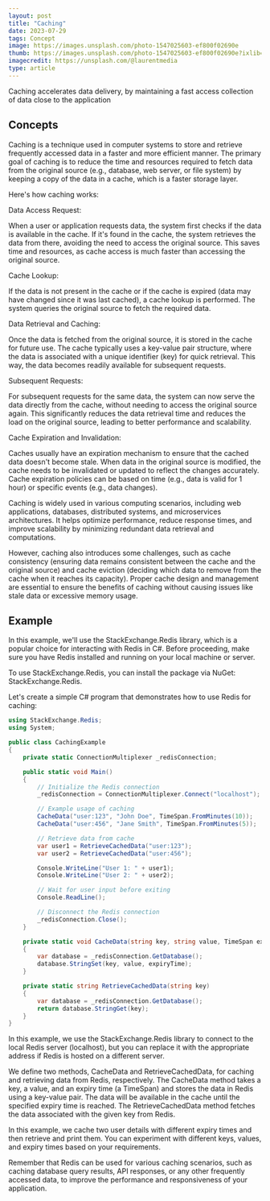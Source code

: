 ```yaml
---
layout: post
title: "Caching"
date: 2023-07-29
tags: Concept
image: https://images.unsplash.com/photo-1547025603-ef800f02690e
thumb: https://images.unsplash.com/photo-1547025603-ef800f02690e?ixlib=rb-4.0.3&ixid=M3wxMjA3fDB8MHxzZWFyY2h8M3x8cmFjaW5nfGVufDB8fDB8fHww&auto=format&fit=crop&w=500&q=60
imagecredit: https://unsplash.com/@laurentmedia
type: article
---
```


Caching accelerates data delivery, by maintaining a fast access collection of data close to the application 

## Concepts

Caching is a technique used in computer systems to store and retrieve frequently accessed data in a faster and more efficient manner. The primary goal of caching is to reduce the time and resources required to fetch data from the original source (e.g., database, web server, or file system) by keeping a copy of the data in a cache, which is a faster storage layer.

Here's how caching works:

Data Access Request:

When a user or application requests data, the system first checks if the data is available in the cache. If it's found in the cache, the system retrieves the data from there, avoiding the need to access the original source. This saves time and resources, as cache access is much faster than accessing the original source.

Cache Lookup:

If the data is not present in the cache or if the cache is expired (data may have changed since it was last cached), a cache lookup is performed. The system queries the original source to fetch the required data.

Data Retrieval and Caching:

Once the data is fetched from the original source, it is stored in the cache for future use. The cache typically uses a key-value pair structure, where the data is associated with a unique identifier (key) for quick retrieval. This way, the data becomes readily available for subsequent requests.

Subsequent Requests:

For subsequent requests for the same data, the system can now serve the data directly from the cache, without needing to access the original source again. This significantly reduces the data retrieval time and reduces the load on the original source, leading to better performance and scalability.

Cache Expiration and Invalidation:

Caches usually have an expiration mechanism to ensure that the cached data doesn't become stale. When data in the original source is modified, the cache needs to be invalidated or updated to reflect the changes accurately. Cache expiration policies can be based on time (e.g., data is valid for 1 hour) or specific events (e.g., data changes).

Caching is widely used in various computing scenarios, including web applications, databases, distributed systems, and microservices architectures. It helps optimize performance, reduce response times, and improve scalability by minimizing redundant data retrieval and computations.

However, caching also introduces some challenges, such as cache consistency (ensuring data remains consistent between the cache and the original source) and cache eviction (deciding which data to remove from the cache when it reaches its capacity). Proper cache design and management are essential to ensure the benefits of caching without causing issues like stale data or excessive memory usage.

## Example

 In this example, we'll use the StackExchange.Redis library, which is a popular choice for interacting with Redis in C#. Before proceeding, make sure you have Redis installed and running on your local machine or server.

To use StackExchange.Redis, you can install the package via NuGet: StackExchange.Redis.

Let's create a simple C# program that demonstrates how to use Redis for caching:

```cs
using StackExchange.Redis;
using System;

public class CachingExample
{
    private static ConnectionMultiplexer _redisConnection;

    public static void Main()
    {
        // Initialize the Redis connection
        _redisConnection = ConnectionMultiplexer.Connect("localhost"); // Replace with your Redis server address

        // Example usage of caching
        CacheData("user:123", "John Doe", TimeSpan.FromMinutes(10));
        CacheData("user:456", "Jane Smith", TimeSpan.FromMinutes(5));

        // Retrieve data from cache
        var user1 = RetrieveCachedData("user:123");
        var user2 = RetrieveCachedData("user:456");

        Console.WriteLine("User 1: " + user1);
        Console.WriteLine("User 2: " + user2);

        // Wait for user input before exiting
        Console.ReadLine();

        // Disconnect the Redis connection
        _redisConnection.Close();
    }

    private static void CacheData(string key, string value, TimeSpan expiryTime)
    {
        var database = _redisConnection.GetDatabase();
        database.StringSet(key, value, expiryTime);
    }

    private static string RetrieveCachedData(string key)
    {
        var database = _redisConnection.GetDatabase();
        return database.StringGet(key);
    }
}

```

In this example, we use the StackExchange.Redis library to connect to the local Redis server (localhost), but you can replace it with the appropriate address if Redis is hosted on a different server.

We define two methods, CacheData and RetrieveCachedData, for caching and retrieving data from Redis, respectively. The CacheData method takes a key, a value, and an expiry time (a TimeSpan) and stores the data in Redis using a key-value pair. The data will be available in the cache until the specified expiry time is reached. The RetrieveCachedData method fetches the data associated with the given key from Redis.

In this example, we cache two user details with different expiry times and then retrieve and print them. You can experiment with different keys, values, and expiry times based on your requirements.

Remember that Redis can be used for various caching scenarios, such as caching database query results, API responses, or any other frequently accessed data, to improve the performance and responsiveness of your application.